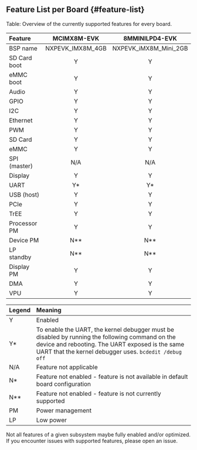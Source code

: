 Feature List per Board {#feature-list}
----

Table: Overview of the currently supported features for every board.


| Feature      |   MCIMX8M-EVK     |    8MMINILPD4-EVK     |
|:-------------|:-----------------:|:--------------------: |
| BSP name     | NXPEVK_IMX8M_4GB  | NXPEVK_iMX8M_Mini_2GB |
| SD Card boot |         Y         |            Y          |
| eMMC boot    |         Y         |            Y          |
| Audio        |         Y         |            Y          |
| GPIO         |         Y         |            Y          |
| I2C          |         Y         |            Y          |
| Ethernet     |         Y         |            Y          |
| PWM          |         Y         |            Y          |
| SD Card      |         Y         |            Y          |
| eMMC         |         Y         |            Y          |
| SPI (master) |        N/A        |           N/A         |
| Display      |         Y         |            Y          |
| UART         |         Y*        |            Y*         |
| USB (host)   |         Y         |            Y          |
| PCIe         |         Y         |            Y          |
| TrEE         |         Y         |            Y          |
| Processor PM |         Y         |            Y          |
| Device PM    |        N**        |           N**         |
| LP standby   |        N**        |           N**         |
| Display PM   |         Y         |            Y          |
| DMA          |         Y         |            Y          |
| VPU          |         Y         |            Y          |

| Legend | Meaning                                                                       |
|:-------|:------------------------------------------------------------------------------|
| Y      | Enabled                                                                       |
| Y*     | To enable the UART, the kernel debugger must be disabled by running the following command on the device and rebooting. The UART exposed is the same UART that the kernel debugger uses. `bcdedit /debug off` |
| N/A    | Feature not applicable                                                        |
| N*     | Feature not enabled - feature is not available in default board configuration |
| N**    | Feature not enabled - feature is not currently supported                      |
| PM     | Power management                                                              |
| LP     | Low power                                                                     |

Not all features of a given subsystem maybe fully enabled and/or optimized. If you encounter issues with supported features, please open an issue.

